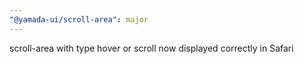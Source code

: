 ```yaml
---
"@yamada-ui/scroll-area": major
---
```


scroll-area with type hover or scroll now displayed correctly in Safari
